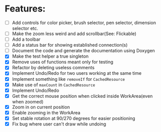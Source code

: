 # Features:
* [ ] Add controls for color picker, brush selector, pen selector, dimension selector etc.
* [ ] Make the zoom less weird and add scrollbar(See: Flickable)
* [ ] Add a toolbar
* [ ] Add a status bar for showing established connection(s)
* [ ] Document the code and generate the documentation using Doxygen
* [x] Make the test helper a true singleton
* [x] Remove uses of functions meant only for testing
* [x] Refactor by deleting useless comments
* [x] Implement Undo/Redo for two users working at the same time
* [x] Implement something like `removeIf` for `CachedResource`
* [x] Make use of `maxCount` in `CachedResource`
* [x] Implement Undo/Redo
* [x] Get the correct mouse position when clicked inside WorkArea(even when zoomed)
* [x] Zoom in on current position
* [x] Enable zooming in the WorkArea
* [x] Set stable rotation at 90/270 degrees for easier positioning
* [x] Fix bug where user can't draw while undoing
